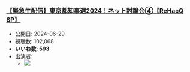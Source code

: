 ### [【緊急生配信】東京都知事選2024！ネット討論会④【ReHacQ SP】](https://www.youtube.com/watch?v=HWFu6XqYFfY)
-   公開日: 2024-06-29
-   視聴数: 102,068
-   **いいね数: 593**
-   出演者: 
    - [![](https://img.youtube.com/vi/HWFu6XqYFfY/hqdefault.jpg)](https://www.youtube.com/watch?v=HWFu6XqYFfY)
